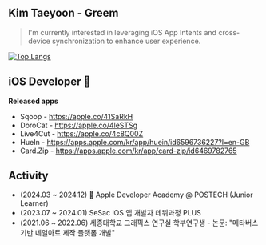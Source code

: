 Kim Taeyoon - Greem
---
> I'm currently interested in leveraging iOS App Intents and cross-device synchronization to enhance user experience.

[![Top Langs](https://github-readme-stats.vercel.app/api/top-langs/?username=TaeYoon17&langs_count=10&layout=compact&theme=dark)](https://github.com/TaeYoon17/TaeYoon17)

iOS Developer 
---
**Released apps**
+ Sqoop - https://apple.co/41SaRkH
+ DoroCat - https://apple.co/4leSTSg
+ Live4Cut - https://apple.co/4c8Q00Z
+ HueIn - https://apps.apple.com/kr/app/huein/id6596736227?l=en-GB
+ Card.Zip - https://apps.apple.com/kr/app/card-zip/id6469782765

Activity
---
+ (2024.03 ~ 2024.12)  Apple Developer Academy @ POSTECH (Junior Learner)
+ (2023.07 ~ 2024.01) SeSac iOS 앱 개발자 데뷔과정 PLUS
+ (2021.06 ~ 2022.06) 세종대학교 그래픽스 연구실 학부연구생 - 논문: "메타버스 기반 네일아트 제작 플랫폼 개발"
